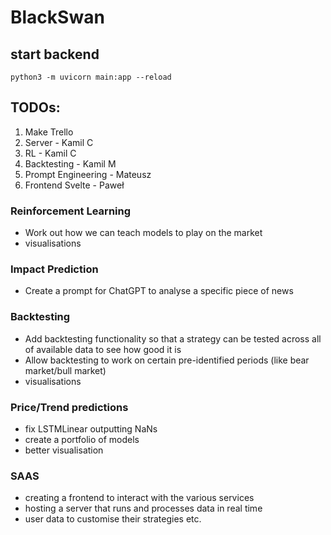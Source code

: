 # BlackSwan

## start backend
```
python3 -m uvicorn main:app --reload
```

## TODOs:

1. Make Trello
2. Server - Kamil C
3. RL - Kamil C
4. Backtesting - Kamil M
5. Prompt Engineering - Mateusz
6. Frontend Svelte - Paweł 


### Reinforcement Learning
- Work out how we can teach models to play on the market
- visualisations

### Impact Prediction
- Create a prompt for ChatGPT to analyse a specific piece of news

### Backtesting
- Add backtesting functionality so that a strategy can be tested across all of available data to see how good it is
- Allow backtesting to work on certain pre-identified periods (like bear market/bull market)
- visualisations

### Price/Trend predictions
- fix LSTMLinear outputting NaNs
- create a portfolio of models
- better visualisation


### SAAS
- creating a frontend to interact with the various services
- hosting a server that runs and processes data in real time
- user data to customise their strategies etc.